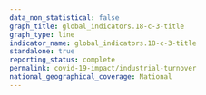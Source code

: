 ```yaml
---
data_non_statistical: false
graph_title: global_indicators.18-c-3-title
graph_type: line
indicator_name: global_indicators.18-c-3-title
standalone: true
reporting_status: complete
permalink: covid-19-impact/industrial-turnover
national_geographical_coverage: National
---
```

